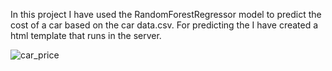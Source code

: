 In this project I have used the RandomForestRegressor model to predict the cost of a car based on the car data.csv.
For predicting the I have created a html template that runs in the server.




![car_price](https://github.com/Chandrahas111/ML/assets/143534361/2906fb5e-97fc-4bee-aef2-5e4e657ddcff)


